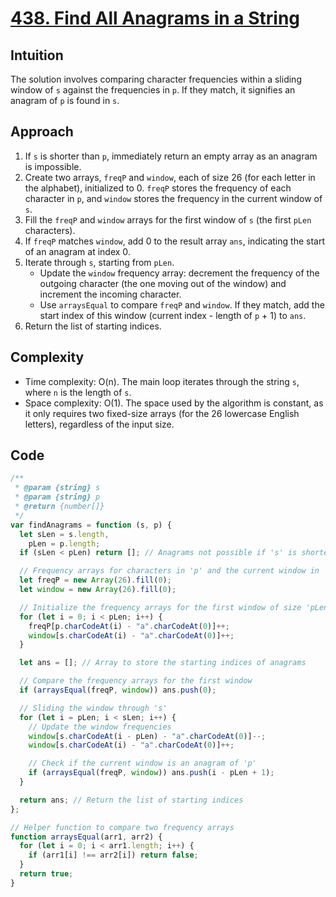 # [438. Find All Anagrams in a String](https://leetcode.com/problems/find-all-anagrams-in-a-string/description/)

## Intuition

The solution involves comparing character frequencies within a sliding window of `s` against the frequencies in `p`. If they match, it signifies an anagram of `p` is found in `s`.

## Approach

1. If `s` is shorter than `p`, immediately return an empty array as an anagram is impossible.
2. Create two arrays, `freqP` and `window`, each of size 26 (for each letter in the alphabet), initialized to 0. `freqP` stores the frequency of each character in `p`, and `window` stores the frequency in the current window of `s`.
3. Fill the `freqP` and `window` arrays for the first window of `s` (the first `pLen` characters).
4. If `freqP` matches `window`, add 0 to the result array `ans`, indicating the start of an anagram at index 0.
5. Iterate through `s`, starting from `pLen`.
   - Update the `window` frequency array: decrement the frequency of the outgoing character (the one moving out of the window) and increment the incoming character.
   - Use `arraysEqual` to compare `freqP` and `window`. If they match, add the start index of this window (current index - length of `p` + 1) to `ans`.
6. Return the list of starting indices.
 

## Complexity

- Time complexity: O(n). The main loop iterates through the string `s`, where `n` is the length of `s`. 
- Space complexity: O(1). The space used by the algorithm is constant, as it only requires two fixed-size arrays (for the 26 lowercase English letters), regardless of the input size.

## Code

```javascript
/**
 * @param {string} s
 * @param {string} p
 * @return {number[]}
 */
var findAnagrams = function (s, p) {
  let sLen = s.length,
    pLen = p.length;
  if (sLen < pLen) return []; // Anagrams not possible if 's' is shorter than 'p'

  // Frequency arrays for characters in 'p' and the current window in 's'
  let freqP = new Array(26).fill(0);
  let window = new Array(26).fill(0);

  // Initialize the frequency arrays for the first window of size 'pLen'
  for (let i = 0; i < pLen; i++) {
    freqP[p.charCodeAt(i) - "a".charCodeAt(0)]++;
    window[s.charCodeAt(i) - "a".charCodeAt(0)]++;
  }

  let ans = []; // Array to store the starting indices of anagrams

  // Compare the frequency arrays for the first window
  if (arraysEqual(freqP, window)) ans.push(0);

  // Sliding the window through 's'
  for (let i = pLen; i < sLen; i++) {
    // Update the window frequencies
    window[s.charCodeAt(i - pLen) - "a".charCodeAt(0)]--;
    window[s.charCodeAt(i) - "a".charCodeAt(0)]++;

    // Check if the current window is an anagram of 'p'
    if (arraysEqual(freqP, window)) ans.push(i - pLen + 1);
  }

  return ans; // Return the list of starting indices
};

// Helper function to compare two frequency arrays
function arraysEqual(arr1, arr2) {
  for (let i = 0; i < arr1.length; i++) {
    if (arr1[i] !== arr2[i]) return false;
  }
  return true;
}
```
